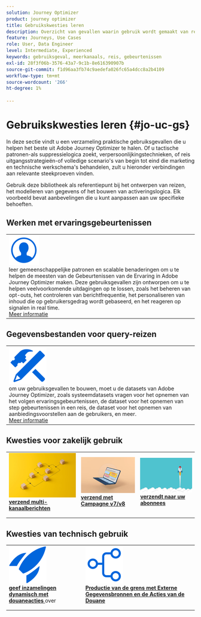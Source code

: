 ```yaml
---
solution: Journey Optimizer
product: journey optimizer
title: Gebruikskwesties leren
description: Overzicht van gevallen waarin gebruik wordt gemaakt van reizen
feature: Journeys, Use Cases
role: User, Data Engineer
level: Intermediate, Experienced
keywords: gebruiksgeval, meerkanaals, reis, gebeurtenissen
exl-id: 28f3f06b-3576-43a7-9c1b-8e616390907b
source-git-commit: f1d96aa3fb74c9aedefa026fc65a4dcc8a2b4109
workflow-type: tm+mt
source-wordcount: '266'
ht-degree: 1%

---
```


# Gebruikskwesties leren {#jo-uc-gs}

In deze sectie vindt u een verzameling praktische gebruiksgevallen die u helpen het beste uit Adobe Journey Optimizer te halen. Of u tactische patronen-als suppressielogica zoekt, verpersoonlijkingstechnieken, of reis uitgangsstrategieën-of volledige scenario&#39;s van begin tot eind die marketing en technische werkschema&#39;s behandelen, zult u hieronder verbindingen aan relevante steekproeven vinden.

Gebruik deze bibliotheek als referentiepunt bij het ontwerpen van reizen, het modelleren van gegevens of het bouwen van activeringslogica. Elk voorbeeld bevat aanbevelingen die u kunt aanpassen aan uw specifieke behoeften.


## Werken met ervaringsgebeurtenissen

<table style="table-layout:fixed">
<tr style="border: 0;">
  <td>
    <div>
    <a href="exp-event-lookup.md">
    <img alt="ervaringsgebeurtenissen opzoeken aanbevolen werkwijzen" src="../assets/do-not-localize/icon_profile-audience.svg" /></a> 
    <br> leer gemeenschappelijke patronen en scalable benaderingen om u te helpen de meesten van de Gebeurtenissen van de Ervaring in Adobe Journey Optimizer maken. Deze gebruiksgevallen zijn ontworpen om u te helpen veelvoorkomende uitdagingen op te lossen, zoals het beheren van opt-outs, het controleren van berichtfrequentie, het personaliseren van inhoud die op gebruikersgedrag wordt gebaseerd, en het reageren op signalen in real time.
    </div>
      <div>
     <a href="exp-event-lookup.md">Meer informatie</a></div>
    </div>
  </td>
</tr>
</table>


## Gegevensbestanden voor query-reizen

<table style="table-layout:fixed">
<tr style="border: 0;">
  <td>
    <div>
    <a href="../data/datasets-query-examples.md">
    <img alt="queryvoorbeelden" src="../assets/do-not-localize/icon-configure.svg"/></a> 
    <br> om uw gebruiksgevallen te bouwen, moet u de datasets van Adobe Journey Optimizer, zoals systeemdatasets vragen voor het opnemen van het volgen ervaringsgebeurtenissen, de dataset voor het opnemen van step gebeurtenissen in een reis, de dataset voor het opnemen van aanbiedingsvoorstellen aan de gebruikers, en meer.
    </div>
      <div>
     <a href="../data/datasets-query-examples.md">Meer informatie</a></div>
    </div>
  </td>
</tr>
</table>

## Kwesties voor zakelijk gebruik

<table style="table-layout:fixed"><tr style="border: 0;">
<td>
<a href="../building-journeys/journeys-uc.md">
<img alt="Multikanaalberichten verzenden" src="../assets/do-not-localize/start-journey.jpeg">
</a>
<div>
<a href="../building-journeys/journeys-uc.md"><strong> verzend multi-kanaalberichten </strong></a>
</div>
<p>
</td>
<td>
<a href="ajo-ac.md">
<img alt="Een bericht verzenden met Campagne" src="../assets/do-not-localize/start-interface.jpeg">
</a>
<div><a href="ajo-ac.md"><strong> verzend met Campagne v7/v8 </strong>
</div>
<p>
</td>
<td>
<a href="message-to-subscribers-uc.md">
<img alt="Een bericht verzenden naar abonnees" src="../assets/do-not-localize/start-quick.png">
</a>
<div>
<a href="message-to-subscribers-uc.md"><strong> verzendt naar uw abonnees </strong></a>
</div>
<p></td>
</tr></table>

## Kwesties van technisch gebruik

<table style="table-layout:fixed"><tr style="border: 0;">
<td>
<a href="collections.md">
<img alt="Verzamelingen dynamisch doorgeven met behulp van aangepaste handelingen" src="../assets/do-not-localize/icon-quick-start.svg">
</a>
<div>
<a href="collections.md"><strong> geef inzamelingen dynamisch met douaneacties </strong></a> over
</div>
<p>
</td>
<td>
<a href="limit-throughput.md">
<img alt="Productie beperken met externe gegevensbronnen en aangepaste handelingen" src="../assets/do-not-localize/icon-first-journey.svg">
</a>
<div><a href="limit-throughput.md"><strong> Productie van de grens met Externe Gegevensbronnen en de Acties van de Douane </strong>
</div>
<p>
</td>
</tr></table>
